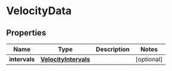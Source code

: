 

# VelocityData


## Properties

| Name | Type | Description | Notes |
|------------ | ------------- | ------------- | -------------|
|**intervals** | [**VelocityIntervals**](VelocityIntervals.md) |  |  [optional] |



